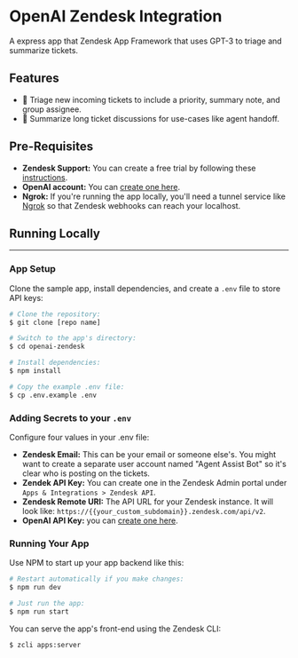 # OpenAI Zendesk Integration
A express app that Zendesk App Framework that uses GPT-3 to triage and summarize tickets.

## Features
- 🚦 Triage new incoming tickets to include a priority, summary note, and group assignee. 
- 📝 Summarize long ticket discussions for use-cases like agent handoff.

## Pre-Requisites
- **Zendesk Support:** You can create a free trial by following these [instructions](https://developer.zendesk.com/documentation/api-basics/getting-started/getting-a-trial-or-sponsored-account-for-development/).
- **OpenAI account:** You can [create one here](https://openai.com/).
- **Ngrok:** If you're running the app locally, you'll need a tunnel service like [Ngrok](https://ngrok.com/) so that Zendesk webhooks can reach your localhost.

## Running Locally
---
### App Setup
Clone the sample app, install dependencies, and create a `.env` file to store API keys:

```bash
# Clone the repository:
$ git clone [repo name]

# Switch to the app's directory:
$ cd openai-zendesk

# Install dependencies:
$ npm install

# Copy the example .env file:
$ cp .env.example .env
```

### Adding Secrets to your `.env`
Configure four values in your .env file:
- **Zendesk Email:** This can be your email or someone else's. You might want to create a separate user account named "Agent Assist Bot" so it's clear who is posting on the tickets.
- **Zendek API Key:** You can create one in the Zendesk Admin portal under `Apps & Integrations > Zendesk API`.
- **Zendesk Remote URI:** The API URL for your Zendesk instance. It will look like: `https://{{your_custom_subdomain}}.zendesk.com/api/v2`.
- **OpenAI API Key:** you can [create one here](https://platform.openai.com/account/api-keys).

### Running Your App
Use NPM to start up your app backend like this:
```bash
# Restart automatically if you make changes:
$ npm run dev

# Just run the app:
$ npm run start
```

You can serve the app's front-end using the Zendesk CLI:
```bash
$ zcli apps:server
```

